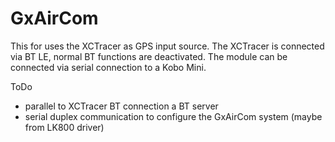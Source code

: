 # GxAirCom

This for uses the XCTracer as GPS input source. The XCTracer is connected via BT LE, normal BT functions are deactivated. The module can be connected via serial connection to a Kobo Mini.

ToDo
- parallel to XCTracer BT connection a BT server 
- serial duplex communication to configure the GxAirCom system (maybe from LK800 driver)

